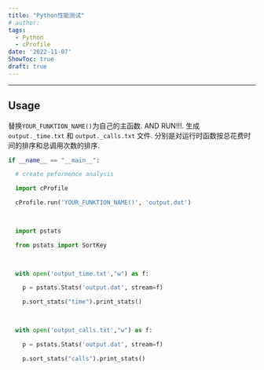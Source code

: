 ```yaml
---
title: "Python性能测试"
# author: 
tags:
  - Python
  - cProfile
date: '2022-11-07'
ShowToc: true
draft: true
---
```

<!--more-->

---
## Usage
替换`YOUR_FUNKTION_NAME()`为自己的主函数. AND RUN!!!.
生成 `output._time.txt` 和 `output._calls.txt` 文件. 分别是对运行时函数按总花费时间的排序和总调用次数的排序.
```python
if __name__ == "__main__":

  # create peformence analysis

  import cProfile

  cProfile.run('YOUR_FUNKTION_NAME()', 'output.dat')

  

  import pstats

  from pstats import SortKey

  

  with open('output_time.txt',"w") as f:

    p = pstats.Stats('output.dat', stream=f)

    p.sort_stats("time").print_stats()

  

  with open('output_calls.txt',"w") as f:

    p = pstats.Stats('output.dat', stream=f)

    p.sort_stats("calls").print_stats()
```

